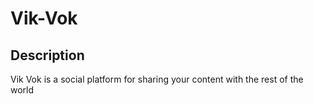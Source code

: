 # Vik-Vok

## Description

Vik Vok is a social platform for sharing your content with the rest of the world
